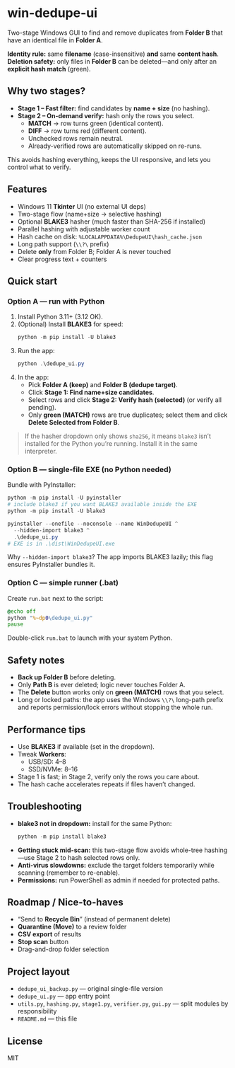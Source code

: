 # win-dedupe-ui

Two-stage Windows GUI to find and remove duplicates from **Folder B** that have an identical file in **Folder A**.

**Identity rule:** same **filename** (case-insensitive) **and** same **content hash**.  
**Deletion safety:** only files in **Folder B** can be deleted—and only after an **explicit hash match** (green).

## Why two stages?

- **Stage 1 – Fast filter:** find candidates by **name + size** (no hashing).
- **Stage 2 – On-demand verify:** hash only the rows you select.
  - **MATCH** → row turns green (identical content).
  - **DIFF** → row turns red (different content).
  - Unchecked rows remain neutral.
  - Already-verified rows are automatically skipped on re-runs.

This avoids hashing everything, keeps the UI responsive, and lets you control what to verify.

## Features

- Windows 11 **Tkinter** UI (no external UI deps)
- Two-stage flow (name+size → selective hashing)
- Optional **BLAKE3** hasher (much faster than SHA-256 if installed)
- Parallel hashing with adjustable worker count
- Hash cache on disk: `%LOCALAPPDATA%\DedupeUI\hash_cache.json`
- Long path support (`\\?\` prefix)
- Delete **only** from Folder B; Folder A is never touched
- Clear progress text + counters

## Quick start

### Option A — run with Python

1. Install Python 3.11+ (3.12 OK).
2. (Optional) Install **BLAKE3** for speed:
   ```powershell
   python -m pip install -U blake3
   ```
3. Run the app:
   ```powershell
   python .\dedupe_ui.py
   ```
4. In the app:
   - Pick **Folder A (keep)** and **Folder B (dedupe target)**.
   - Click **Stage 1: Find name+size candidates**.
   - Select rows and click **Stage 2: Verify hash (selected)** (or verify all pending).
   - Only **green (MATCH)** rows are true duplicates; select them and click **Delete Selected from Folder B**.

> If the hasher dropdown only shows `sha256`, it means `blake3` isn’t installed for the Python you’re running.
> Install it in the same interpreter.

### Option B — single-file EXE (no Python needed)

Bundle with PyInstaller:

```powershell
python -m pip install -U pyinstaller
# include blake3 if you want BLAKE3 available inside the EXE
python -m pip install -U blake3

pyinstaller --onefile --noconsole --name WinDedupeUI ^
  --hidden-import blake3 ^
  .\dedupe_ui.py
# EXE is in .\dist\WinDedupeUI.exe
```

Why `--hidden-import blake3`? The app imports BLAKE3 lazily; this flag ensures PyInstaller bundles it.

### Option C — simple runner (.bat)

Create `run.bat` next to the script:

```bat
@echo off
python "%~dp0\dedupe_ui.py"
pause
```

Double-click `run.bat` to launch with your system Python.

## Safety notes

- **Back up Folder B** before deleting.
- Only **Path B** is ever deleted; logic never touches Folder A.
- The **Delete** button works only on **green (MATCH)** rows that you select.
- Long or locked paths: the app uses the Windows `\\?\` long-path prefix and reports permission/lock errors without stopping the whole run.

## Performance tips

- Use **BLAKE3** if available (set in the dropdown).
- Tweak **Workers**:
  - USB/SD: 4–8
  - SSD/NVMe: 8–16
- Stage 1 is fast; in Stage 2, verify only the rows you care about.
- The hash cache accelerates repeats if files haven’t changed.

## Troubleshooting

- **blake3 not in dropdown:** install for the same Python:
  ```powershell
  python -m pip install blake3
  ```
- **Getting stuck mid-scan:** this two-stage flow avoids whole-tree hashing—use Stage 2 to hash selected rows only.
- **Anti-virus slowdowns:** exclude the target folders temporarily while scanning (remember to re-enable).
- **Permissions:** run PowerShell as admin if needed for protected paths.

## Roadmap / Nice-to-haves

- “Send to **Recycle Bin**” (instead of permanent delete)
- **Quarantine (Move)** to a review folder
- **CSV export** of results
- **Stop scan** button
- Drag-and-drop folder selection

## Project layout

- `dedupe_ui_backup.py` — original single-file version
- `dedupe_ui.py` — app entry point
- `utils.py`, `hashing.py`, `stage1.py`, `verifier.py`, `gui.py` — split modules by responsibility
- `README.md` — this file

## License

MIT
